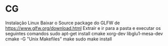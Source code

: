 # CG
Instalação Linux
Baixar o Source package do GLFW de https://www.glfw.org/download.html 
Extrair e ir para a pasta e executar os seguintes comandos
sudo apt-get install cmake xorg-dev libglu1-mesa-dev
cmake -G "Unix Makefiles"
make
sudo make install
